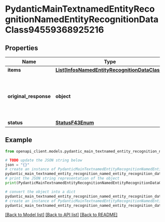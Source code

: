 # PydanticMainTextnamedEntityRecognitionNamedEntityRecognitionDataClass94559368925216


## Properties

Name | Type | Description | Notes
------------ | ------------- | ------------- | -------------
**items** | [**List[InfosNamedEntityRecognitionDataClass]**](InfosNamedEntityRecognitionDataClass.md) |  | [optional] 
**original_response** | **object** | original response sent by the provider, hidden by default, show it by passing the &#x60;show_original_response&#x60; field to &#x60;true&#x60; in your request | [optional] 
**status** | [**StatusF43Enum**](StatusF43Enum.md) |  | 

## Example

```python
from openapi_client.models.pydantic_main_textnamed_entity_recognition_named_entity_recognition_data_class94559368925216 import PydanticMainTextnamedEntityRecognitionNamedEntityRecognitionDataClass94559368925216

# TODO update the JSON string below
json = "{}"
# create an instance of PydanticMainTextnamedEntityRecognitionNamedEntityRecognitionDataClass94559368925216 from a JSON string
pydantic_main_textnamed_entity_recognition_named_entity_recognition_data_class94559368925216_instance = PydanticMainTextnamedEntityRecognitionNamedEntityRecognitionDataClass94559368925216.from_json(json)
# print the JSON string representation of the object
print(PydanticMainTextnamedEntityRecognitionNamedEntityRecognitionDataClass94559368925216.to_json())

# convert the object into a dict
pydantic_main_textnamed_entity_recognition_named_entity_recognition_data_class94559368925216_dict = pydantic_main_textnamed_entity_recognition_named_entity_recognition_data_class94559368925216_instance.to_dict()
# create an instance of PydanticMainTextnamedEntityRecognitionNamedEntityRecognitionDataClass94559368925216 from a dict
pydantic_main_textnamed_entity_recognition_named_entity_recognition_data_class94559368925216_form_dict = pydantic_main_textnamed_entity_recognition_named_entity_recognition_data_class94559368925216.from_dict(pydantic_main_textnamed_entity_recognition_named_entity_recognition_data_class94559368925216_dict)
```
[[Back to Model list]](../README.md#documentation-for-models) [[Back to API list]](../README.md#documentation-for-api-endpoints) [[Back to README]](../README.md)


